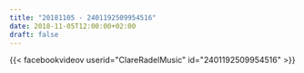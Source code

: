 ```yaml
---
title: "20181105 - 2401192509954516"
date: 2018-11-05T12:00:00+02:00
draft: false
---
```


{{< facebookvideov userid="ClareRadelMusic" id="2401192509954516" >}}